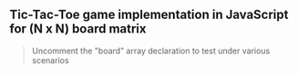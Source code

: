 ## Tic-Tac-Toe game implementation in JavaScript for (N x N) board matrix

> Uncomment the "board" array declaration to test under various scenarios

